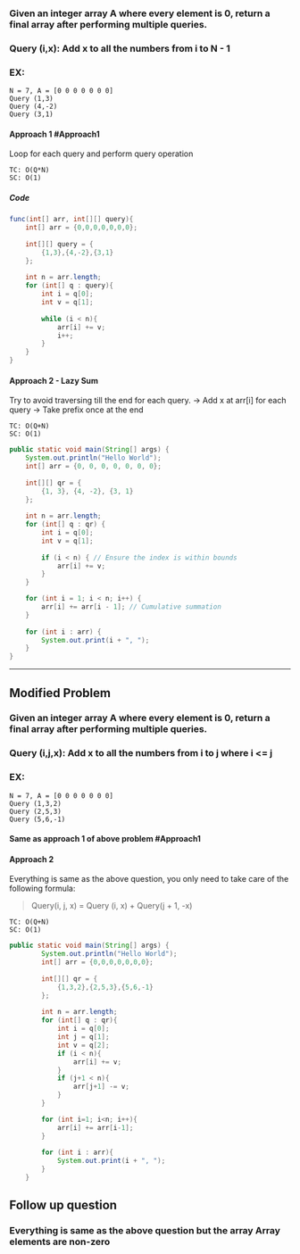 ### Given an integer array A where every element is 0, return a final array after performing multiple queries.

### Query (i,x): Add x to all the numbers from i to N - 1

### EX:

```
N = 7, A = [0 0 0 0 0 0 0]
Query (1,3)
Query (4,-2)
Query (3,1)
```


#### Approach 1 #Approach1
Loop for each query and perform query operation

```
TC: O(Q*N)
SC: O(1)
```

##### Code

```java
func(int[] arr, int[][] query){
	int[] arr = {0,0,0,0,0,0,0};
		
	int[][] query = {
		{1,3},{4,-2},{3,1}
	};
	
	int n = arr.length;
	for (int[] q : query){
		int i = q[0];
		int v = q[1];
		
		while (i < n){
			arr[i] += v;
			i++;
		}
	}
}
```

#### Approach 2 - Lazy Sum

Try to avoid traversing till the end for each query.
	-> Add x at arr[i] for each query
	-> Take prefix once at the end



```
TC: O(Q+N)
SC: O(1)
```

```java
public static void main(String[] args) {
    System.out.println("Hello World");
    int[] arr = {0, 0, 0, 0, 0, 0, 0};
    
    int[][] qr = {
        {1, 3}, {4, -2}, {3, 1}
    };
    
    int n = arr.length;
    for (int[] q : qr) {
        int i = q[0];
        int v = q[1];
        
        if (i < n) { // Ensure the index is within bounds
            arr[i] += v;
        }
    }

    for (int i = 1; i < n; i++) {
        arr[i] += arr[i - 1]; // Cumulative summation
    }
    
    for (int i : arr) {
        System.out.print(i + ", ");
    }
}

```


---

## Modified Problem
### Given an integer array A where every element is 0, return a final array after performing multiple queries.

### Query (i,j,x): Add x to all the numbers from i to j where i <= j

### EX:

```
N = 7, A = [0 0 0 0 0 0 0]
Query (1,3,2)
Query (2,5,3)
Query (5,6,-1)
```

#### Same as approach 1 of above problem #Approach1 

#### Approach 2

Everything is same as the above question, you only need to take care of the following formula: 

> Query(i, j, x) = Query (i, x) + Query(j + 1, -x)

```
TC: O(Q+N)
SC: O(1)
```

```java
public static void main(String[] args) {
		System.out.println("Hello World");
		int[] arr = {0,0,0,0,0,0,0};
		
		int[][] qr = {
		    {1,3,2},{2,5,3},{5,6,-1}
		};
		
		int n = arr.length;
		for (int[] q : qr){
		    int i = q[0];
		    int j = q[1];
		    int v = q[2];
		    if (i < n){
		        arr[i] += v;
		    }
		    if (j+1 < n){
		        arr[j+1] -= v;
		    }
		}

		for (int i=1; i<n; i++){
		    arr[i] += arr[i-1];
		}
		
		for (int i : arr){
		    System.out.print(i + ", ");
		}
	}
```

## Follow up question

### Everything is same as the above question but the array Array elements are non-zero